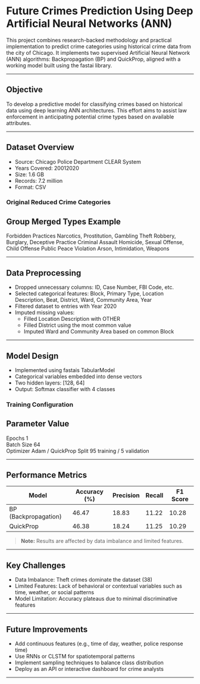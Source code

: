
# Future Crimes Prediction Using Deep Artificial Neural Networks (ANN)

This project combines research-backed methodology and practical implementation to predict crime categories using historical crime data from the city of Chicago. It implements two supervised Artificial Neural Network (ANN) algorithms: Backpropagation (BP) and QuickProp, aligned with a working model built using the fastai library.

---

##  Objective

To develop a predictive model for classifying crimes based on historical data using deep learning ANN architectures. This effort aims to assist law enforcement in anticipating potential crime types based on available attributes.

---

##  Dataset Overview

- Source: Chicago Police Department CLEAR System  
- Years Covered: 20012020  
- Size: 1.6 GB  
- Records: 7.2 million  
- Format: CSV

### Original  Reduced Crime Categories

 Group                   Merged Types Example 
----------------------------------------------
 Forbidden Practices     Narcotics, Prostitution, Gambling 
 Theft                   Robbery, Burglary, Deceptive Practice 
 Criminal Assault        Homicide, Sexual Offense, Child Offense 
 Public Peace Violation  Arson, Intimidation, Weapons 

---

##  Data Preprocessing

- Dropped unnecessary columns: ID, Case Number, FBI Code, etc.
- Selected categorical features: Block, Primary Type, Location Description, Beat, District, Ward, Community Area, Year
- Filtered dataset to entries with Year  2020
- Imputed missing values:
  - Filled Location Description with OTHER
  - Filled District using the most common value
  - Imputed Ward and Community Area based on common Block

---

##  Model Design

- Implemented using fastais TabularModel
- Categorical variables embedded into dense vectors
- Two hidden layers: [128, 64]
- Output: Softmax classifier with 4 classes

### Training Configuration

 Parameter      Value           
---------------------------------
 Epochs         1                
 Batch Size     64               
 Optimizer      Adam / QuickProp 
 Split          95 training / 5 validation 

---

## Performance Metrics

| Model              | Accuracy (%) | Precision | Recall | F1 Score |
|--------------------|--------------|-----------|--------|----------|
| BP (Backpropagation) | 46.47        | 18.83     | 11.22  | 10.28    |
| QuickProp          | 46.38        | 18.24     | 11.25  | 10.29    |

> **Note:** Results are affected by data imbalance and limited features.


---

##  Key Challenges

- Data Imbalance: Theft crimes dominate the dataset (38)
- Limited Features: Lack of behavioral or contextual variables such as time, weather, or social patterns
- Model Limitation: Accuracy plateaus due to minimal discriminative features

---

##  Future Improvements

- Add continuous features (e.g., time of day, weather, police response time)
- Use RNNs or CLSTM for spatiotemporal patterns
- Implement sampling techniques to balance class distribution
- Deploy as an API or interactive dashboard for crime analysts

---
